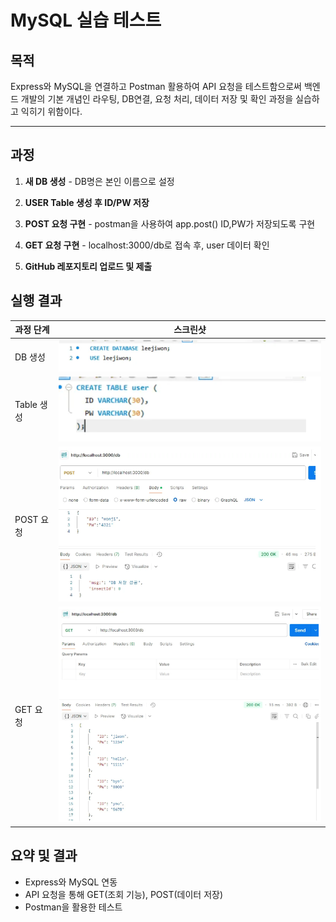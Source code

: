 # MySQL 실습 테스트

## 목적

Express와 MySQL을 연결하고 Postman 활용하여 API 요청을 테스트함으로써 백엔드 개발의 기본 개념인 라우팅, DB연결, 요청 처리, 데이터 저장 및 확인 과정을 실습하고 익히기 위함이다.

---

## 과정

1. **새 DB 생성** - DB명은 본인 이름으로 설정
2. **USER Table 생성 후 ID/PW 저장**

3. **POST 요청 구현** - postman을 사용하여 app.post() ID,PW가 저장되도록 구현
4. **GET 요청 구현** - localhost:3000/db로 접속 후, user 데이터 확인
5. **GitHub 레포지토리 업로드 및 제출**

## 실행 결과

| 과정 단계  | 스크린샷                               |
| ---------- | -------------------------------------- |
| DB 생성    | ![db_creation](./images/DB.png)        |
| Table 생성 | ![postman_request](./images/table.png) |
| POST 요청  | ![postman_request](./images/POST.png)  |
| GET 요청   | ![db_check](./images/GET.png)          |

## 요약 및 결과

- Express와 MySQL 연동
- API 요청을 통해 GET(조회 기능), POST(데이터 저장)
- Postman을 활용한 테스트
